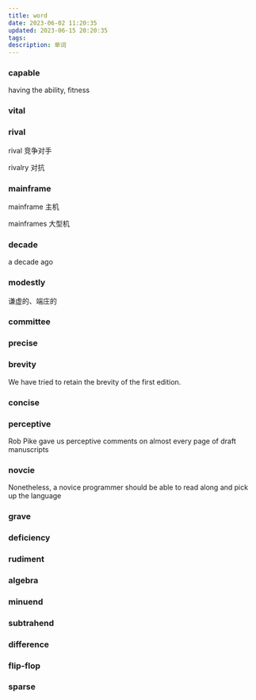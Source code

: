 ```yaml
---
title: word
date: 2023-06-02 11:20:35
updated: 2023-06-15 20:20:35
tags:
description: 单词
---
```


### capable
having the ability, fitness

### vital

### rival
rival   竞争对手

rivalry 对抗

### mainframe
mainframe 主机

mainframes 大型机

### decade
a decade ago

### modestly
谦虚的、端庄的

### committee 

### precise

### brevity
We have tried to retain the brevity of the first edition.

### concise

### perceptive
Rob Pike gave us perceptive comments on almost every page of draft manuscripts

### novcie
Nonetheless, a novice programmer should be able to read along and pick up the language

### grave 
### deficiency
### rudiment

### algebra

### minuend
### subtrahend
### difference
### flip-flop
### sparse